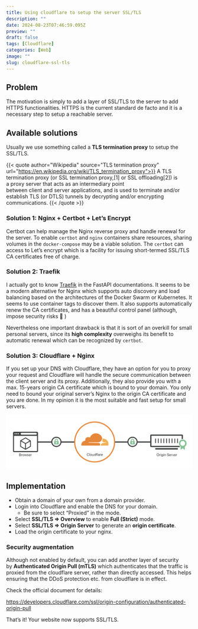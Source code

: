 ```yaml
---
title: Using cloudflare to setup the server SSL/TLS
description: ""
date: 2024-08-23T07:46:59.095Z
preview: ""
draft: false
tags: [Cloudflare]
categories: [Web]
image: ""
slug: cloudflare-ssl-tls
---
```


## Problem

The motivation is simply to add a layer of SSL/TLS to the server to add HTTPS functionalities. HTTPS is the current standard de facto and it is a necessary step to setup a reachable server.

## Available solutions

Usually we use something called a **TLS termination proxy** to setup the SSL/TLS.

{{< quote author="Wikipedia" source="TLS termination proxy" url="https://en.wikipedia.org/wiki/TLS_termination_proxy">}}
A TLS termination proxy (or SSL termination proxy,[1] or SSL offloading[2]) is a proxy server that acts as an intermediary point between client and server applications, and is used to terminate and/or establish TLS (or DTLS) tunnels by decrypting and/or encrypting communications.
{{< /quote >}} 

### Solution 1: Nginx + Certbot + Let’s Encrypt

Certbot can help manage the Nginx reverse proxy and handle renewal for the server. To enable `certbot` and `nginx` containers share resources, sharing volumes in the `docker-compose` may be a viable solution. The `certbot` can access to Let’s encrypt which is a facility for issuing short-termed SSL/TLS CA certificates free of charge.

### Solution 2: Traefik

I actually got to know [Traefik](https://traefik.io/) in the FastAPI documentations. It seems to be a modern alternative for Nginx which supports auto discovery and load balancing based on the architectures of the Docker Swarm or Kubernetes. It seems to use container tags to discover them. It also supports automatically renew the CA certificates, and has a beautiful control panel (although, impose security risks 🙁 )

Nevertheless one important drawback is that it is sort of an overkill for small personal servers, since its **high complexity** overweighs its benefit to automatic renewal which can be recognized by `certbot`.

### Solution 3: Cloudflare + Nginx

If you set up your DNS with Cloudflare, they have an option for you to proxy your request and Cloudflare will handle the secure communication between the client server and its proxy. Additionally, they also provide you with a max. 15-years origin CA certificate which is bound to your domain. You only need to bound your original server’s Nginx to the origin CA certificate and you are done. In my opinion it is the most suitable and fast setup for small servers.

![Source: Cloudflare control panel.](cloudflare.png)

## Implementation

- Obtain a domain of your own from a domain provider.
- Login into Cloudflare and enable the DNS for your domain.
    - Be sure to select “Proxied” in the mode.
- Select **SSL/TLS => Overview** to enable **Full (Strict)** mode.
- Select **SSL/TLS => Origin Server** to generate an **origin certificate**.
- Load the origin certificate to your nginx.

### Security augmentation

Although not enabled by default, you can add another layer of security by **Authenticated Origin Pull (mTLS)** which authenticates that the traffic is proxied from the cloudflare server, rather than directly accessed. This helps ensuring that the DDoS protection etc. from cloudflare is in effect.

Check the official document for details:

https://developers.cloudflare.com/ssl/origin-configuration/authenticated-origin-pull

That’s it! Your website now supports SSL/TLS.
